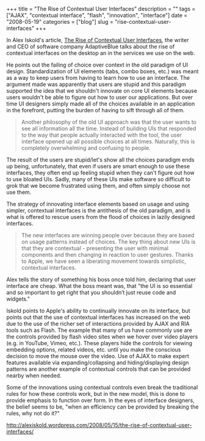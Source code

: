 +++
title = "The Rise of Contextual User Interfaces"
description = ""
tags = ["AJAX", "contextual interface", "flash", "innovation", "interface"]
date = "2008-05-19"
categories = ["blog"]
slug = "rise-contextual-user-interfaces"
+++



<p>In Alex Iskold's article, <a href="http://alexiskold.wordpress.com/2008/05/15/the-rise-of-contextual-user-interfaces/">The Rise of Contextual User Interfaces</a>, the writer and CEO of software company AdaptiveBlue talks about the rise of contextual interfaces on the desktop an in the services we use on the web.</p>
<p>He points out the failing of choice over context in the old paradigm of UI design. Standardization of UI elements (tabs, combo boxes, etc.) was meant as a way to keep users from having to learn how to use an interface. The argument made was apparently that users are stupid and this paradigm supported the idea that we shouldn't innovate on core UI elements because users wouldn't be able to figure out how to user our applications. But over time UI designers simply made all of the choices available in an application in the forefront, putting the burden of having to sift through all of them.</p>
<blockquote><p>Another philosophy of the old UI approach was that the user wants to see all information all the time. Instead of building UIs that responded to the way that people actually interacted with the tool, the user interface opened up all possible choices at all times. Naturally, this is completely overwhelming and confusing to people.</p></blockquote>
<p>The result of the users are stupid/let's show all the choices paradigm ends up being, unfortunately, that even if users are smart enough to use these interfaces, they often end up feeling stupid when they can't figure out how to use bloated UIs. Sadly, many of these UIs make software so difficult to grok that we become frustrated using them, and often simply choose not use them.</p>
<p>The strategy of innovating interface elements based on usage and using simpler, contextual interfaces is the antithesis of the old paradigm, and is what is offered to rescue users from the flood of choices in lazily designed interfaces.</p>
<blockquote><p>The new interfaces are winning people over because they are based on usage patterns instead of choices. The key thing about new UIs is that they are contextual - presenting the user with minimal components and then changing in reaction to user gestures. Thanks to Apple, we have seen a liberating movement towards simplistic, contextual interfaces. </p></blockquote>
<p>Alex tells the story of something his boss once told him, declaring that user interface are cheap. What the boss meant was, that "the UI is so essential and so important to get right that you shouldn’t just reuse code and widgets."</p>
<p>Iskold points to Apple's ability to continually innovate on its interface, but points out that the use of contextual interfaces has increased on the web due to the use of the richer set of interactions provided by AJAX and RIA tools such as Flash. The example that many of us have commonly use are the controls provided by flash video sites when we hover over video players (e.g. in YouTube, Vimeo, etc.). These players hide the controls for viewing embedding options, related videos, etc. until you make the conscious decision to move the mouse over the video. Use of AJAX to make expert features available via expanding/collapsing and hiding/displaying design patterns are another example of contextual controls that can be provided nearby when needed.</p>
<p>Some of the innovations using contextual controls even break the traditional rules for how these controls work, but in the new model, this is done to provide emphasis to function over form. In the eyes of interface designers, the belief seems to be, "when an efficiency can be provided by breaking the rules, why not do it?"</p>
    
  <a href="http://alexiskold.wordpress.com/2008/05/15/the-rise-of-contextual-user-interfaces/">http://alexiskold.wordpress.com/2008/05/15/the-rise-of-contextual-user-interfaces/</a>

